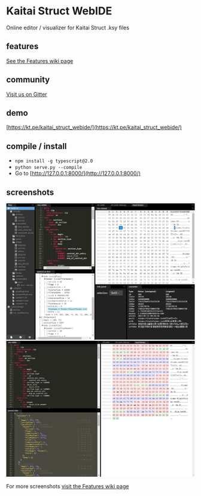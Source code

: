 # Kaitai Struct WebIDE
Online editor / visualizer for Kaitai Struct .ksy files

## features

[See the Features wiki page](https://github.com/koczkatamas/kaitai_struct_webide/wiki/Features)

## community

[Visit us on Gitter](https://gitter.im/kaitai_struct/Lobby)

## demo

[https://kt.pe/kaitai_struct_webide/](https://kt.pe/kaitai_struct_webide/)

## compile / install

- `npm install -g typescript@2.0`
- `python serve.py --compile`
- Go to [http://127.0.0.1:8000/](http://127.0.0.1:8000/)

## screenshots

![Example screenshot of a .zip file](docs/zip_example.png)
![Example screenshot of a .png file](docs/png_example.png)

For more screenshots [visit the Features wiki page](https://github.com/koczkatamas/kaitai_struct_webide/wiki/Features)
